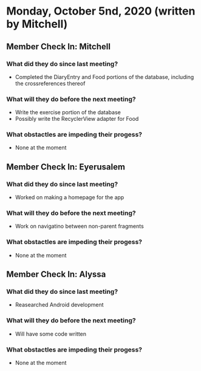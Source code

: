 # Monday, October 5nd, 2020 (written by Mitchell)

## Member Check In: Mitchell
### What did they do since last meeting?
* Completed the DiaryEntry and Food portions of the database, including the crossreferences thereof
### What will they do before the next meeting?
* Write the exercise portion of the database
* Possibly write the RecyclerView adapter for Food
### What obstactles are impeding their progess?
* None at the moment

## Member Check In: Eyerusalem
### What did they do since last meeting?
* Worked on making a homepage for the app
### What will they do before the next meeting?
* Work on navigatino between non-parent fragments
### What obstactles are impeding their progess?
* None at the moment

## Member Check In: Alyssa
### What did they do since last meeting?
* Reasearched Android development
### What will they do before the next meeting?
* Will have some code written
### What obstactles are impeding their progess?
* None at the moment

